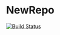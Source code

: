 # NewRepo
[![Build Status](https://dev.azure.com/rohitsharma53940430/agileproject/_apis/build/status/ROHITSHARMA53.NewRepo?branchName=main)](https://dev.azure.com/rohitsharma53940430/agileproject/_build/latest?definitionId=4&branchName=main)
